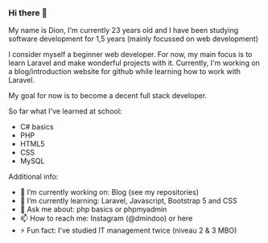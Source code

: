 ### Hi there 👋

My name is Dion, I'm currently 23 years old and I have been studying software development for 1,5 years (mainly focussed on web development)

I consider myself a beginner web developer. For now, my main focus is to learn Laravel and make wonderful projects with it. Currently, I'm working on a blog/introduction website for github while learning how to work with Laravel.

My goal for now is to become a decent full stack developer.

So far what I've learned at school:

- C# basics
- PHP
- HTML5
- CSS
- MySQL



Additional info:

- 🔭 I’m currently working on: Blog (see my repositories) 
- 🌱 I’m currently learning: Laravel, Javascript, Bootstrap 5 and CSS
- 💬 Ask me about: php basics or phpmyadmin
- 📫 How to reach me: Instagram (@dmindoo) or here
- ⚡ Fun fact: I've studied IT management twice (niveau 2 & 3 MBO)
